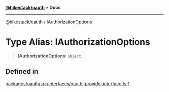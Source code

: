 [**@hikestack/oauth**](/official/reference/oauth/index.md) • **Docs**

***

[@hikestack/oauth](/official/reference/oauth/globals.md) / IAuthorizationOptions

# Type Alias: IAuthorizationOptions

> **IAuthorizationOptions**: `object`

## Defined in

[packages/oauth/src/interfaces/oauth-provider.interface.ts:1](https://github.com/hikestack/hike/blob/5b5a0ebd12d6185b553ab0b289e36e1190d78992/packages/oauth/src/interfaces/oauth-provider.interface.ts#L1)
